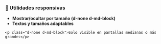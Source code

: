 ### **📱 Utilidades responsivas**

* **Mostrar/ocultar por tamaño (d-none d-md-block)**
* **Textos y tamaños adaptables**

```
<p class="d-none d-md-block">Solo visible en pantallas medianas o más grandes</p>
```